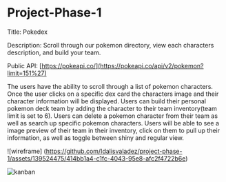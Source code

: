 # Project-Phase-1

Title: Pokedex

Description: Scroll through our pokemon directory, view each characters description, and build your team.

Public API: [https://pokeapi.co/](https://pokeapi.co/api/v2/pokemon?limit=151%27)



The users have the ability to scroll through a list of pokemon characters.
Once the user clicks on a specific dex card the characters image and their character information will be displayed.
Users can build their personal pokemon deck team by adding the character to their team inventory(team limit is set to 6).
Users can delete a pokemon character from their team as well as search up specific pokemon characters. Users will be 
able to see a image preview of their team in their inventory, click on them to pull up their information, as well as toggle 
between shiny and regular view.





![wireframe] (https://github.com/Idalisvaladez/project-phase-1/assets/139524475/414bb1a4-c1fc-4043-95e8-afc2f4722b6e)




![kanban](https://github.com/Idalisvaladez/project-phase-1/assets/139524475/55b99fc1-aca2-40d6-b8d2-661e83d39d7c)

